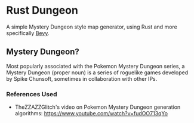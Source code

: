 # Rust Dungeon
A simple Mystery Dungeon style map generator, using Rust and more specifically [Bevy](https://github.com/bevyengine/bevy).
## Mystery Dungeon?
Most popularly associated with the Pokemon Mystery Dungeon series, a Mystery Dungeon (proper noun) is a series of roguelike games developed by Spike Chunsoft, sometimes in collaboration with other IPs.
### References Used
- TheZZAZZGlitch's video on Pokemon Mystery Dungeon generation algorithms:
https://www.youtube.com/watch?v=fudOO713qYo